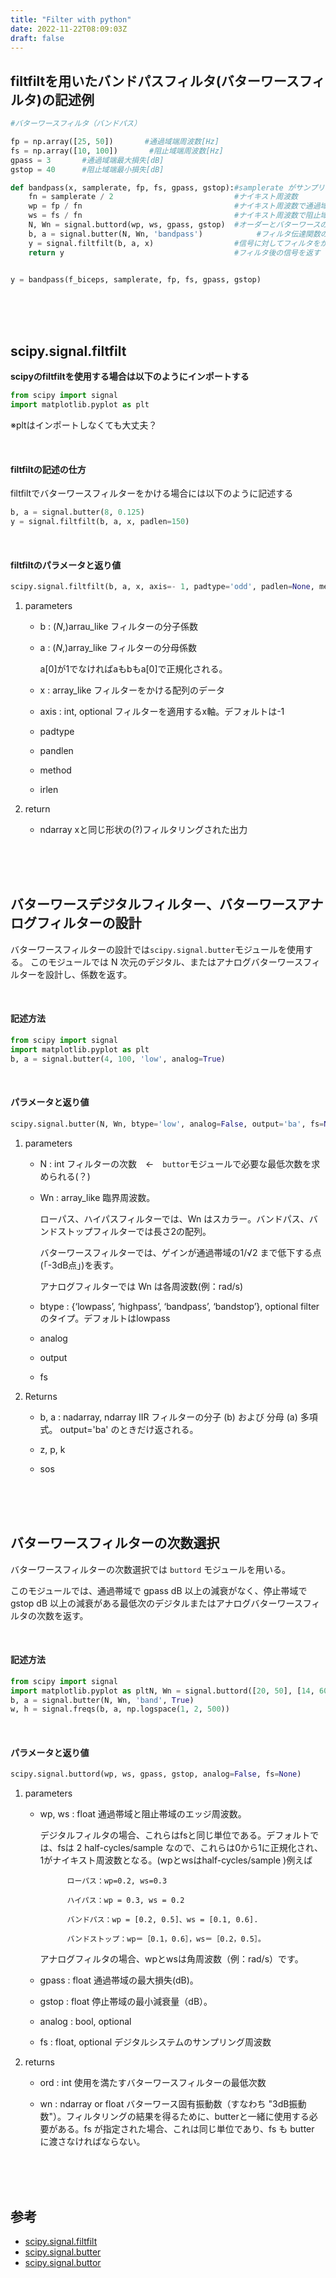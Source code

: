 ```yaml
---
title: "Filter with python"
date: 2022-11-22T08:09:03Z
draft: false 
---
```



## filtfiltを用いたバンドパスフィルタ(バターワースフィルタ)の記述例

```python
#バターワースフィルタ（バンドパス）

fp = np.array([25, 50])       #通過域端周波数[Hz]
fs = np.array([10, 100])       #阻止域端周波数[Hz]
gpass = 3       #通過域端最大損失[dB]
gstop = 40      #阻止域端最小損失[dB]

def bandpass(x, samplerate, fp, fs, gpass, gstop):#samplerate がサンプリング周波数
    fn = samplerate / 2                           #ナイキスト周波数
    wp = fp / fn                                  #ナイキスト周波数で通過域端周波数を正規化
    ws = fs / fn                                  #ナイキスト周波数で阻止域端周波数を正規化
    N, Wn = signal.buttord(wp, ws, gpass, gstop)  #オーダーとバターワースの正規化周波数を計算
    b, a = signal.butter(N, Wn, 'bandpass')            #フィルタ伝達関数の分子と分母を計算
    y = signal.filtfilt(b, a, x)                  #信号に対してフィルタをかける
    return y                                      #フィルタ後の信号を返す


y = bandpass(f_biceps, samplerate, fp, fs, gpass, gstop)
```

<br><br><br>




## scipy.signal.filtfilt

**scipyのfiltfiltを使用する場合は以下のようにインポートする**

```python
from scipy import signal
import matplotlib.pyplot as plt
```
※pltはインポートしなくても大丈夫？

<br>

#### filtfiltの記述の仕方

filtfiltでバターワースフィルターをかける場合には以下のように記述する

```python
b, a = signal.butter(8, 0.125)
y = signal.filtfilt(b, a, x, padlen=150)
```

<br>

#### filtfiltのパラメータと返り値

```python
scipy.signal.filtfilt(b, a, x, axis=- 1, padtype='odd', padlen=None, method='pad', irlen=None)`
```

1. parameters

    - b : (*N*,)arrau_like
        フィルターの分子係数
    - a : (*N*,)array_like
        フィルターの分母係数

        a[0]が1でなければaもbもa[0]で正規化される。

    - x : array_like
        フィルターをかける配列のデータ

    - axis : int, optional
        フィルターを適用するx軸。デフォルトは-1

    - padtype
    - pandlen
    - method
    - irlen

1. return

    - ndarray
        xと同じ形状の(?)フィルタリングされた出力


<br>
<br><br>




## バターワースデジタルフィルター、バターワースアナログフィルターの設計

バターワースフィルターの設計では`scipy.signal.butter`モジュールを使用する。
このモジュールでは N 次元のデジタル、またはアナログバターワースフィルターを設計し、係数を返す。

<br>

#### 記述方法

```python
from scipy import signal
import matplotlib.pyplot as plt
b, a = signal.butter(4, 100, 'low', analog=True)
```

<br>

#### パラメータと返り値

```python
scipy.signal.butter(N, Wn, btype='low', analog=False, output='ba', fs=None)
```
1. parameters
    - N : int 
        フィルターの次数　←　`buttor`モジュールで必要な最低次数を求められる(？)
    - Wn : array_like
        臨界周波数。

        ローパス、ハイパスフィルターでは、Wn はスカラー。バンドパス、バンドストップフィルターでは長さ2の配列。

        バターワースフィルターでは、ゲインが通過帯域の1/√2 まで低下する点(「-3dB点」)を表す。

        アナログフィルターでは Wn は各周波数(例：rad/s)

    - btype : {‘lowpass’, ‘highpass’, ‘bandpass’, ‘bandstop’}, optional
        filterのタイプ。デフォルトはlowpass
        
    - analog
    - output
    - fs

1. Returns
    - b, a : nadarray, ndarray
        IIR フィルターの分子 (b) および 分母 (a) 多項式。   output='ba' のときだけ返される。

    - z, p, k
    - sos


<br><br><br>





## バターワースフィルターの次数選択

バターワースフィルターの次数選択では `buttord` モジュールを用いる。

このモジュールでは、通過帯域で gpass dB 以上の減衰がなく、停止帯域で gstop dB 以上の減衰がある最低次のデジタルまたはアナログバターワースフィルタの次数を返す。

<br>


#### 記述方法

```python
from scipy import signal
import matplotlib.pyplot as pltN, Wn = signal.buttord([20, 50], [14, 60], 3, 40, True)
b, a = signal.butter(N, Wn, 'band', True)
w, h = signal.freqs(b, a, np.logspace(1, 2, 500))
```

<br>


#### パラメータと返り値

```python
scipy.signal.buttord(wp, ws, gpass, gstop, analog=False, fs=None)
```

1. parameters

    - wp, ws : float
        通過帯域と阻止帯域のエッジ周波数。

        デジタルフィルタの場合、これらはfsと同じ単位である。デフォルトでは、fsは 2 half-cycles/sample なので、これらは0から1に正規化され、1がナイキスト周波数となる。(wpとwsはhalf-cycles/sample )例えば

                ローパス：wp=0.2, ws=0.3

                ハイパス：wp = 0.3, ws = 0.2

                バンドパス：wp = [0.2, 0.5]、ws = [0.1, 0.6].

                バンドストップ：wp＝［0.1，0.6］，ws＝［0.2，0.5］。

        アナログフィルタの場合、wpとwsは角周波数（例：rad/s）です。

    - gpass : float
        通過帯域の最大損失(dB)。

    - gstop : float
        停止帯域の最小減衰量（dB）。

    - analog : bool, optional

    - fs : float, optional
        デジタルシステムのサンプリング周波数

2. returns

    - ord : int
        使用を満たすバターワースフィルターの最低次数

    - wn : ndarray or float
        バターワース固有振動数（すなわち "3dB振動数"）。フィルタリングの結果を得るために、butterと一緒に使用する必要がある。fs が指定された場合、これは同じ単位であり、fs も butter に渡さなければならない。

<br><br><br>



## 参考
- [scipy.signal.filtfilt](https://docs.scipy.org/doc/scipy/reference/generated/scipy.signal.filtfilt.html)
- [scipy.signal.butter](https://docs.scipy.org/doc/scipy/reference/generated/scipy.signal.butter.html)
- [scipy.signal.buttor](https://docs.scipy.org/doc/scipy/reference/generated/scipy.signal.buttord.html#scipy.signal.buttord)

